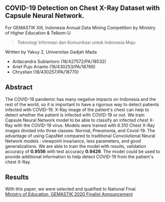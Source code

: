## COVID-19 Detection on Chest X-Ray Dataset with Capsule Neural Network.
For GEMASTIK XIII, Indonesia Annual Data Mining Competition by Ministry of Higher Education & Telkom-U
> Teknologi Informasi dan Komunikasi untuk Indonesia Maju

Written by Yakuy 2, Universitas Gadjah Mada
- Ardacandra Subiantoro (18/427572/PA/18532)
- Arief Pujo Arianto (18/430253/PA/18766)
- Chrystian (18/430257/PA/18770)
## Abstract
The COVID-19 pandemic has many negative impacts on Indonesia and the rest of the world, so it is important to have a rigorous way to detect patients infected with COVID-19. X-Ray image of the patient's chest can help to detect whether the patient is infected with COVID-19 or not. We train Capsule Neural Network model to be able to classify an infected chest X-Ray with the COVID-19 virus. Models were trained with 6.310 Chest X-Ray images divided into three classes: Normal, Pneumonia, and Covid-19. The advantage of using CapsNet compared to traditional Convolutional Neural Network models : viewpoint invariance, less parameters, and good generalizations. We are able to train the model with results, validation accuracy of **0.9556** with test accuracy **0.9429**. The model could be used to provide additional information to help detect COVID-19 from the patient's chest X-Ray.
## Results
With this paper, we were selected and qualified to National Final.<br> 
[Ministry of Education, GEMASTIK 2020 Finalist Announcement](https://pusatprestasinasional.kemdikbud.go.id/wp-content/uploads/2020/09/Finalis-Gemastik-2020.pdf)
